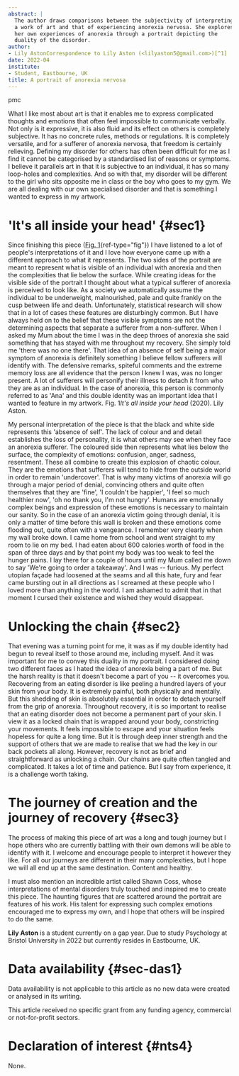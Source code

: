 ```yaml
---
abstract: |
  The author draws comparisons between the subjectivity of interpreting
  a work of art and that of experiencing anorexia nervosa. She explores
  her own experiences of anorexia through a portrait depicting the
  duality of the disorder.
author:
- Lily AstonCorrespondence to Lily Aston (<lilyaston5@gmail.com>)[^1]
date: 2022-04
institute:
- Student, Eastbourne, UK
title: A portrait of anorexia nervosa
---
```


pmc

What I like most about art is that it enables me to express complicated
thoughts and emotions that often feel impossible to communicate
verbally. Not only is it expressive, it is also fluid and its effect on
others is completely subjective. It has no concrete rules, methods or
regulations. It is completely versatile, and for a sufferer of anorexia
nervosa, that freedom is certainly relieving. Defining my disorder for
others has often been difficult for me as I find it cannot be
categorised by a standardised list of reasons or symptoms. I believe it
parallels art in that it is subjective to an individual, it has so many
loop-holes and complexities. And so with that, my disorder will be
different to the girl who sits opposite me in class or the boy who goes
to my gym. We are all dealing with our own specialised disorder and that
is something I wanted to express in my artwork.

# 'It\'s all inside your head' {#sec1}

Since finishing this piece ([Fig. 1](#fig01){ref-type="fig"}) I have
listened to a lot of people\'s interpretations of it and I love how
everyone came up with a different approach to what it represents. The
two sides of the portrait are meant to represent what is visible of an
individual with anorexia and then the complexities that lie below the
surface. While creating ideas for the visible side of the portrait I
thought about what a typical sufferer of anorexia is perceived to look
like. As a society we automatically assume the individual to be
underweight, malnourished, pale and quite frankly on the cusp between
life and death. Unfortunately, statistical research will show that in a
lot of cases these features are disturbingly common. But I have always
held on to the belief that these visible symptoms are not the
determining aspects that separate a sufferer from a non-sufferer. When I
asked my Mum about the time I was in the deep throes of anorexia she
said something that has stayed with me throughout my recovery. She
simply told me 'there was no one there'. That idea of an absence of self
being a major symptom of anorexia is definitely something I believe
fellow sufferers will identify with. The defensive remarks, spiteful
comments and the extreme memory loss are all evidence that the person I
knew I was, was no longer present. A lot of sufferers will personify
their illness to detach it from who they are as an individual. In the
case of anorexia, this person is commonly referred to as 'Ana' and this
double identity was an important idea that I wanted to feature in my
artwork. Fig. 1*It\'s all inside your head* (2020). Lily Aston.

My personal interpretation of the piece is that the black and white side
represents this 'absence of self'. The lack of colour and and detail
establishes the loss of personality, it is what others may see when they
face an anorexia sufferer. The coloured side then represents what lies
below the surface, the complexity of emotions: confusion, anger,
sadness, resentment. These all combine to create this explosion of
chaotic colour. They are the emotions that sufferers will tend to hide
from the outside world in order to remain 'undercover'. That is why many
victims of anorexia will go through a major period of denial, convincing
others and quite often themselves that they are 'fine', 'I couldn\'t be
happier', 'I feel so much healthier now', 'oh no thank you, I\'m not
hungry'. Humans are emotionally complex beings and expression of these
emotions is necessary to maintain our sanity. So in the case of an
anorexia victim going through denial, it is only a matter of time before
this wall is broken and these emotions come flooding out, quite often
with a vengeance. I remember very clearly when my wall broke down. I
came home from school and went straight to my room to lie on my bed. I
had eaten about 600 calories worth of food in the span of three days and
by that point my body was too weak to feel the hunger pains. I lay there
for a couple of hours until my Mum called me down to say 'We\'re going
to order a takeaway'. And I was -- furious. My perfect utopian façade
had loosened at the seams and all this hate, fury and fear came bursting
out in all directions as I screamed at these people who I loved more
than anything in the world. I am ashamed to admit that in that moment I
cursed their existence and wished they would disappear.

# Unlocking the chain {#sec2}

That evening was a turning point for me, it was as if my double identity
had begun to reveal itself to those around me, including myself. And it
was important for me to convey this duality in my portrait. I considered
doing two different faces as I hated the idea of anorexia being a part
of me. But the harsh reality is that it doesn\'t become a part of you --
it overcomes you. Recovering from an eating disorder is like peeling a
hundred layers of your skin from your body. It is extremely painful,
both physically and mentally. But this shedding of skin is absolutely
essential in order to detach yourself from the grip of anorexia.
Throughout recovery, it is so important to realise that an eating
disorder does not become a permanent part of your skin. I view it as a
locked chain that is wrapped around your body, constricting your
movements. It feels impossible to escape and your situation feels
hopeless for quite a long time. But it is through deep inner strength
and the support of others that we are made to realise that we had the
key in our back pockets all along. However, recovery is not as brief and
straightforward as unlocking a chain. Our chains are quite often tangled
and complicated. It takes a lot of time and patience. But I say from
experience, it is a challenge worth taking.

# The journey of creation and the journey of recovery {#sec3}

The process of making this piece of art was a long and tough journey but
I hope others who are currently battling with their own demons will be
able to identify with it. I welcome and encourage people to interpret it
however they like. For all our journeys are different in their many
complexities, but I hope we will all end up at the same destination.
Content and healthy.

I must also mention an incredible artist called Shawn Coss, whose
interpretations of mental disorders truly touched and inspired me to
create this piece. The haunting figures that are scattered around the
portrait are features of his work. His talent for expressing such
complex emotions encouraged me to express my own, and I hope that others
will be inspired to do the same.

**Lily Aston** is a student currently on a gap year. Due to study
Psychology at Bristol University in 2022 but currently resides in
Eastbourne, UK.

# Data availability {#sec-das1}

Data availability is not applicable to this article as no new data were
created or analysed in its writing.

This article received no specific grant from any funding agency,
commercial or not-for-profit sectors.

# Declaration of interest {#nts4}

None.

[^1]: See commentary, this issue.
